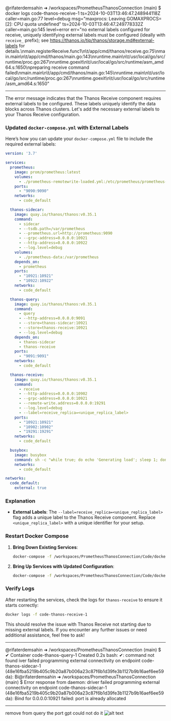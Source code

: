 @rifaterdemsahin ➜ /workspaces/PrometheusThanosConnection (main) $ docker logs code-thanos-receive-1
ts=2024-10-03T13:46:47.248944118Z caller=main.go:77 level=debug msg="maxprocs: Leaving GOMAXPROCS=[2]: CPU quota undefined"
ts=2024-10-03T13:46:47.249778332Z caller=main.go:145 level=error err="no external labels configured for receive, uniquely identifying external labels must be configured (ideally with `receive_` prefix); see https://thanos.io/tip/thanos/storage.md#external-labels for details.\nmain.registerReceive.func1\n\t/app/cmd/thanos/receive.go:75\nmain.main\n\t/app/cmd/thanos/main.go:143\nruntime.main\n\t/usr/local/go/src/runtime/proc.go:267\nruntime.goexit\n\t/usr/local/go/src/runtime/asm_amd64.s:1650\npreparing receive command failed\nmain.main\n\t/app/cmd/thanos/main.go:145\nruntime.main\n\t/usr/local/go/src/runtime/proc.go:267\nruntime.goexit\n\t/usr/local/go/src/runtime/asm_amd64.s:1650"

--------------------------------------------------------



The error message indicates that the Thanos Receive component requires external labels to be configured. These labels uniquely identify the data blocks across Thanos clusters. Let's add the necessary external labels to your Thanos Receive configuration.

### Updated `docker-compose.yml` with External Labels
Here’s how you can update your `docker-compose.yml` file to include the required external labels:

```yaml
version: '3.7'

services:
  prometheus:
    image: prom/prometheus:latest
    volumes:
      - ./prometheus-remotewrite-loaded.yml:/etc/prometheus/prometheus-remotewrite-loaded.yml
    ports:
      - "9090:9090"
    networks:
      - code_default

  thanos-sidecar:
    image: quay.io/thanos/thanos:v0.35.1
    command:
      - sidecar
      - --tsdb.path=/var/prometheus
      - --prometheus.url=http://prometheus:9090
      - --grpc-address=0.0.0.0:10921
      - --http-address=0.0.0.0:10922
      - --log.level=debug
    volumes:
      - ./prometheus-data:/var/prometheus
    depends_on:
      - prometheus
    ports:
      - "10921:10921"
      - "10922:10922"
    networks:
      - code_default

  thanos-query:
    image: quay.io/thanos/thanos:v0.35.1
    command:
      - query
      - --http-address=0.0.0.0:9091
      - --store=thanos-sidecar:10921
      - --store=thanos-receive:10921
      - --log.level=debug
    depends_on:
      - thanos-sidecar
      - thanos-receive
    ports:
      - "9091:9091"
    networks:
      - code_default

  thanos-receive:
    image: quay.io/thanos/thanos:v0.35.1
    command:
      - receive
      - --http-address=0.0.0.0:10902
      - --grpc-address=0.0.0.0:10921
      - --remote-write.address=0.0.0.0:19291
      - --log.level=debug
      - --label=receive_replica=<unique_replica_label>
    ports:
      - "10921:10921"
      - "10902:10902"
      - "19291:19291"
    networks:
      - code_default

  busybox:
    image: busybox
    command: sh -c "while true; do echo 'Generating load'; sleep 1; done"
    networks:
      - code_default

networks:
  code_default:
    external: true
```

### Explanation
- **External Labels**: The `--label=receive_replica=<unique_replica_label>` flag adds a unique label to the Thanos Receive component. Replace `<unique_replica_label>` with a unique identifier for your setup.

### Restart Docker Compose
1. **Bring Down Existing Services**:
   ```sh
   docker-compose -f /workspaces/PrometheusThanosConnection/Code/docker-compose-remotewrite-loaded.yaml down
   ```

2. **Bring Up Services with Updated Configuration**:
   ```sh
   docker-compose -f /workspaces/PrometheusThanosConnection/Code/docker-compose-remotewrite-loaded.yaml up
   ```

### Verify Logs
After restarting the services, check the logs for `thanos-receive` to ensure it starts correctly:
```sh
docker logs -f code-thanos-receive-1
```

This should resolve the issue with Thanos Receive not starting due to missing external labels. If you encounter any further issues or need additional assistance, feel free to ask!

---------------


@rifaterdemsahin ➜ /workspaces/PrometheusThanosConnection (main) $  ✔ Container code-thanos-query-1    Created                                                                                                                                                                           0.2s 
bash: ✔: command not found
iver failed programming external connectivity on endpoint code-thanos-sidecar-1 (48e16fba5219b405c9b20a87b006a23c87f6b1d39fe3b1127b9b16aef6ee59da): Bi@rifaterdemsahin ➜ /workspaces/PrometheusThanosConnection (main) $ Error response from daemon: driver failed programming external connectivity on endpoint code-thanos-sidecar-1 (48e16fba5219b405c9b20a87b006a23c87f6b1d39fe3b1127b9b16aef6ee59da): Bind for 0.0.0.0:10921 failed: port is already allocated

----------------

remove from query the port gpt could not do it
![alt text](/Resources/error-remove-the-port-from-thanos-query.png.png)